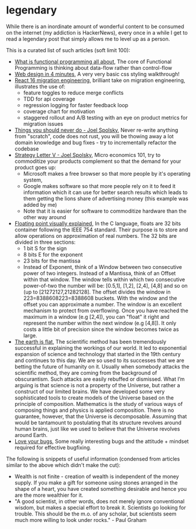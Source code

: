 # legendary

While there is an inordinate amount of wonderful content to be consumed on the internet (my addiction is HackerNews), every once in a while I get to read a legendary post that simply allows me to level up as a person. 

This is a curated list of such articles (soft limit 100):

- [What is functional programming all about](http://www.lihaoyi.com/post/WhatsFunctionalProgrammingAllAbout.html), The core of Functional Programming is thinking about data-flow rather than control-flow
- [Web design in 4 minutes](http://jgthms.com/web-design-in-4-minutes/), A very very basic css styling walkthrough!
- [React 16 migration engineering](https://code.facebook.com/posts/1716776591680069/react-16-a-look-inside-an-api-compatible-rewrite-of-our-frontend-ui-library/), brilliant take on migration engineering, illustrates the use of:
  - feature toggles to reduce merge conflicts
  - TDD for api coverage
  - regression logging for faster feedback loop
  - coverage chart for motivation
  - staggered rollout and A/B testing with an eye on product metrics for migration issues
- [Things you should never do - Joel Spolsky](https://www.joelonsoftware.com/2000/04/06/things-you-should-never-do-part-i/), Never re-write anything from "scratch", code does not rust, you will be thowing away a lot domain knowledge and bug fixes - try to incrementally refactor the codebase
- [Strategy Letter V - Joel Spolsky](https://www.joelonsoftware.com/2002/06/12/strategy-letter-v/), Micro economics 101, try to commoditize your products complement so that the demand for your product goes up:
  - Microsoft makes a free browser so that more people by it's operating system, 
  - Google makes software so that more people rely on it to feed it information which it can use for better search results which leads to them getting the lions share of advertising money (this example was added by me)
  - Note that it is easier for software to commoditize hardware than the other way around
- [Floating point visually explained](http://fabiensanglard.net/floating_point_visually_explained/), In the C language, floats are 32 bits container following the IEEE 754 standard. Their purpose is to store and allow operations on approximation of real numbers. The 32 bits are divided in three sections:
  - 1 bit S for the sign
  - 8 bits E for the exponent
  - 23 bits for the mantissa
  - Instead of Exponent, think of a Window between two consecutive power of two integers. Instead of a Mantissa, think of an Offset within that window. The window tells within which two consecutive power-of-two the number will be: [0.5,1], [1,2], [2,4], [4,8] and so on (up to [21272127,21282128]. The offset divides the window in 223=8388608223=8388608 buckets. With the window and the offset you can approximate a number. The window is an excellent mechanism to protect from overflowing. Once you have reached the maximum in a window (e.g [2,4]), you can "float" it right and represent the number within the next window (e.g [4,8]). It only costs a little bit of precision since the window becomes twice as large.
- [The earth is flat](https://bartoszmilewski.com/2018/01/11/the-earth-is-flat/), The scientific method has been tremendously successful in explaining the workings of our world. It led to exponential expansion of science and technology that started in the 19th century and continues to this day. We are so used to its successes that we are betting the future of humanity on it. Usually when somebody attacks the scientific method, they are coming from the background of obscurantism. Such attacks are easily rebuffed or dismissed. What I’m arguing is that science is not a property of the Universe, but rather a construct of our limited brains. We have developed some very sophisticated tools to create models of the Universe based on the principle of composition. Mathematics is the study of various ways of composing things and physics is applied composition. There is no guarantee, however, that the Universe is decomposable. Assuming that would be tantamount to postulating that its structure revolves around human brains, just like we used to believe that the Universe revolves around Earth.
- [Love your bugs](http://akaptur.com/blog/2017/11/12/love-your-bugs/), Some really interesting bugs and the attitude + mindset required for effective bugfixing.

The following is snippets of useful information (condensed from articles similar to the above which didn't make the cut):

- Wealth is not finite - creation of wealth is independent of the money supply. If you make a gift for someone using stones arranged in the shape of a heart, you have created something desirable and hence you are the more wealthier for it.
- "A good scientist, in other words, does not merely ignore conventional wisdom, but makes a special effort to break it. Scientists go looking for trouble. This should be the m.o. of any scholar, but scientists seem much more willing to look under rocks." - Paul Graham

